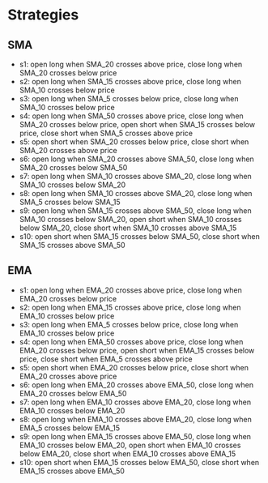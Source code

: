 # Strategies

## SMA
* s1: open long when SMA_20 crosses above price, close long when SMA_20 crosses below price
* s2: open long when SMA_15 crosses above price, close long when SMA_10 crosses below price
* s3: open long when SMA_5 crosses below price, close long when SMA_10 crosses below price
* s4: open long when SMA_50 crosses above price, close long when SMA_20 crosses below price, open short when SMA_15 crosses below price, close short when SMA_5 crosses above price
* s5: open short when SMA_20 crosses below price, close short when SMA_20 crosses above price
* s6: open long when SMA_20 crosses above SMA_50, close long when SMA_20 crosses below SMA_50
* s7: open long when SMA_10 crosses above SMA_20, close long when SMA_10 crosses below SMA_20
* s8: open long when SMA_10 crosses above SMA_20, close long when SMA_5 crosses below SMA_15
* s9: open long when SMA_15 crosses above SMA_50, close long when SMA_10 crosses below SMA_20, open short when SMA_10 crosses below SMA_20, close short when SMA_10 crosses above SMA_15
* s10: open short when SMA_15 crosses below SMA_50, close short when SMA_15 crosses above SMA_50

## EMA
* s1: open long when EMA_20 crosses above price, close long when EMA_20 crosses below price
* s2: open long when EMA_15 crosses above price, close long when EMA_10 crosses below price
* s3: open long when EMA_5 crosses below price, close long when EMA_10 crosses below price
* s4: open long when EMA_50 crosses above price, close long when EMA_20 crosses below price, open short when EMA_15 crosses below price, close short when EMA_5 crosses above price
* s5: open short when EMA_20 crosses below price, close short when EMA_20 crosses above price
* s6: open long when EMA_20 crosses above EMA_50, close long when EMA_20 crosses below EMA_50
* s7: open long when EMA_10 crosses above EMA_20, close long when EMA_10 crosses below EMA_20
* s8: open long when EMA_10 crosses above EMA_20, close long when EMA_5 crosses below EMA_15
* s9: open long when EMA_15 crosses above EMA_50, close long when EMA_10 crosses below EMA_20, open short when EMA_10 crosses below EMA_20, close short when EMA_10 crosses above EMA_15
* s10: open short when EMA_15 crosses below EMA_50, close short when EMA_15 crosses above EMA_50
